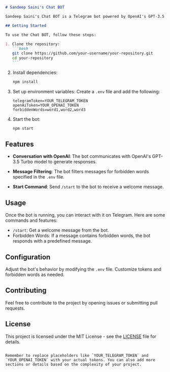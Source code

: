 
````markdown
# Sandeep Saini's Chat BOT

Sandeep Saini's Chat BOT is a Telegram bot powered by OpenAI's GPT-3.5 Turbo model. It can engage in conversations and provide responses based on user input.

## Getting Started

To use the Chat BOT, follow these steps:

1. Clone the repository:
   ```bash
   git clone https://github.com/your-username/your-repository.git
   cd your-repository
   ```
````

2. Install dependencies:

   ```bash
   npm install
   ```

3. Set up environment variables:
   Create a `.env` file and add the following:

   ```env
   telegramToken=YOUR_TELEGRAM_TOKEN
   openAiToken=YOUR_OPENAI_TOKEN
   forbiddenWords=word1,word2,word3
   ```

4. Start the bot:
   ```bash
   npm start
   ```

## Features

- **Conversation with OpenAI**: The bot communicates with OpenAI's GPT-3.5 Turbo model to generate responses.

- **Message Filtering**: The bot filters messages for forbidden words specified in the `.env` file.

- **Start Command**: Send `/start` to the bot to receive a welcome message.

## Usage

Once the bot is running, you can interact with it on Telegram. Here are some commands and features:

- `/start`: Get a welcome message from the bot.
- Forbidden Words: If a message contains forbidden words, the bot responds with a predefined message.

## Configuration

Adjust the bot's behavior by modifying the `.env` file. Customize tokens and forbidden words as needed.

## Contributing

Feel free to contribute to the project by opening issues or submitting pull requests.

## License

This project is licensed under the MIT License - see the [LICENSE](LICENSE) file for details.

```

Remember to replace placeholders like `YOUR_TELEGRAM_TOKEN` and `YOUR_OPENAI_TOKEN` with your actual tokens. You can also add more sections or details based on the complexity of your project.
```
